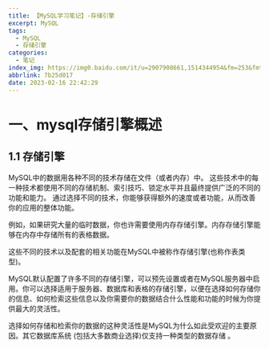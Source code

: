 ```yaml
---
title: 【MySQL学习笔记】-存储引擎
excerpt: MySQL
tags:
  - MySQL
  - 存储引擎
categories:
  - 笔记
index_img: https://img0.baidu.com/it/u=2907908661,1514344954&fm=253&fmt=auto&app=138&f=JPEG?w=400&h=288
abbrlink: 7b25d017
date: 2023-02-16 22:42:29
---
```

# 一、mysql存储引擎概述
## 1.1 存储引擎
MySQL中的数据用各种不同的技术存储在文件（或者内存）中。
这些技术中的每一种技术都使用不同的存储机制、索引技巧、锁定水平并且最终提供广泛的不同的功能和能力。
通过选择不同的技术，你能够获得额外的速度或者功能，从而改善你的应用的整体功能。

例如，如果研究大量的临时数据，你也许需要使用内存存储引擎。内存存储引擎能够在内存中存储所有的表格数据。

这些不同的技术以及配套的相关功能在MySQL中被称作存储引擎(也称作表类型)。

MySQL默认配置了许多不同的存储引擎，可以预先设置或者在MySQL服务器中启用。你可以选择适用于服务器、数据库和表格的存储引擎，以便在选择如何存储你的信息、如何检索这些信息以及你需要你的数据结合什么性能和功能的时候为你提供最大的灵活性。

选择如何存储和检索你的数据的这种灵活性是MySQL为什么如此受欢迎的主要原因。其它数据库系统 (包括大多数商业选择)仅支持一种类型的数据存储 。

